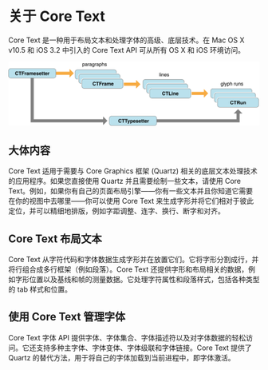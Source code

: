 # 关于 Core Text

Core Text 是一种用于布局文本和处理字体的高级、底层技术。在 Mac OS X v10.5 和 iOS 3.2 中引入的 Core Text API 可从所有 OS X 和 iOS 环境访问。

![cort_text_arch](images/core_text_arch_2x.png)

## 大体内容

Core Text 适用于需要与 Core Graphics 框架 (Quartz) 相关的底层文本处理技术的应用程序。如果您直接使用 Quartz 并且需要绘制一些文本，请使用 Core Text。例如，如果你有自己的页面布局引擎——你有一些文本并且你知道它需要在你的视图中去哪里——你可以使用 Core Text 来生成字形并将它们相对于彼此定位，并可以精细地排版，例如字距调整、连字、换行、断字和对齐。

## Core Text 布局文本

Core Text 从字符代码和字体数据生成字形并在放置它们。它将字形分割成行，并将行组合成多行框架（例如段落）。Core Text 还提供字形和布局相关的数据，例如字形位置以及基线和帧的测量数据。它处理字符属性和段落样式，包括各种类型的 tab 样式和位置。

## 使用 Core Text 管理字体

Core Text 字体 API 提供字体、字体集合、字体描述符以及对字体数据的轻松访问。它还支持多种主字体、字体变体、字体级联和字体链接。Core Text 提供了 Quartz 的替代方法，用于将自己的字体加载到当前进程中，即字体激活。
